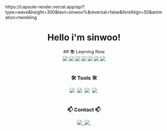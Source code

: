<div>
https://capsule-render.vercel.app/api?type=wave&height=300&text=sinwoo%&reversal=false&fontAlign=50&animation=twinkling
</div>
<h1 align="center">Hello i'm sinwoo!</h1>

<div align="center">
    ## 📚 Learning Now
</div>

<div display="flex" align="center">
    <img src="https://img.shields.io/badge/C-red?style=for-the-badge&logo=C&logoColor=white" />
    <img src="https://img.shields.io/badge/Python-%23646CFF.svg?style=for-the-badge&logo=python&logoColor=yellow" /> 
    <img src="https://img.shields.io/badge/Java-white?style=for-the-badge&logo=java&logoColor=red" />
    <img src="https://img.shields.io/badge/html5-%23E34F26.svg?style=for-the-badge&logo=html5&logoColor=white" />
    <img src="https://img.shields.io/badge/css3-%231572B6.svg?style=for-the-badge&logo=css3&logoColor=white" />
    <img src="https://img.shields.io/badge/JavaScript-FCC624?style=for-the-badge&logo=javascript&logoColor=black" />
    <img src="https://img.shields.io/badge/react-008DDA?style=for-the-badge&logo=react&logoColor=black" />
  
</div>
    
<br>

<h3 align="center">🛠 Tools 🛠</h3>
<div align="center">
  <img src="https://img.shields.io/badge/git-F05033.svg?style=for-the-badge&logo=git&logoColor=white" />&nbsp
  <img src="https://img.shields.io/badge/github-181717.svg?style=for-the-badge&logo=github&logoColor=white" />&nbsp
  <img src="https://img.shields.io/badge/VSCode-2C2C32.svg?style=for-the-badge&logo=visual-studio-code&logoColor=22ABF3" />&nbsp
  <img src="https://img.shields.io/badge/figma-F24E1E.svg?style=for-the-badge&logo=figma&logoColor=white" />&nbsp
</div>

<br>

<h3 align="center">📫 Contact 📫</h3>
<div align="center">
  <a href="https://velog.io/@sinwoo_dev">
    <img src="https://img.shields.io/badge/Velog-1EBC8F?style=for-the-badge&logo=velog&logoColor=white" />&nbsp
  </a>
  <a href="mail: dev.sinwoo@gmail.com">
    <img
      src="https://img.shields.io/badge/dev.sinwoo@gmail.com-D14836?style=for-the-badge&logo=gmail&logoColor=white"/>&nbsp
  </a>
</div>

<!--
**kimsinwoo/kimsinwoo** is a ✨ _special_ ✨ repository because its `README.md` (this file) appears on your GitHub profile.

intstargram

Here are some ideas to get you started:

- 🔭 I’m currently working on ...
- 🌱 I’m currently learning ...
- 👯 I’m looking to collaborate on ...
- 🤔 I’m looking for help with ...
- 💬 Ask me about ...
- 📫 How to reach me: ...
- 😄 Pronouns: ...
- ⚡ Fun fact: 
-->
